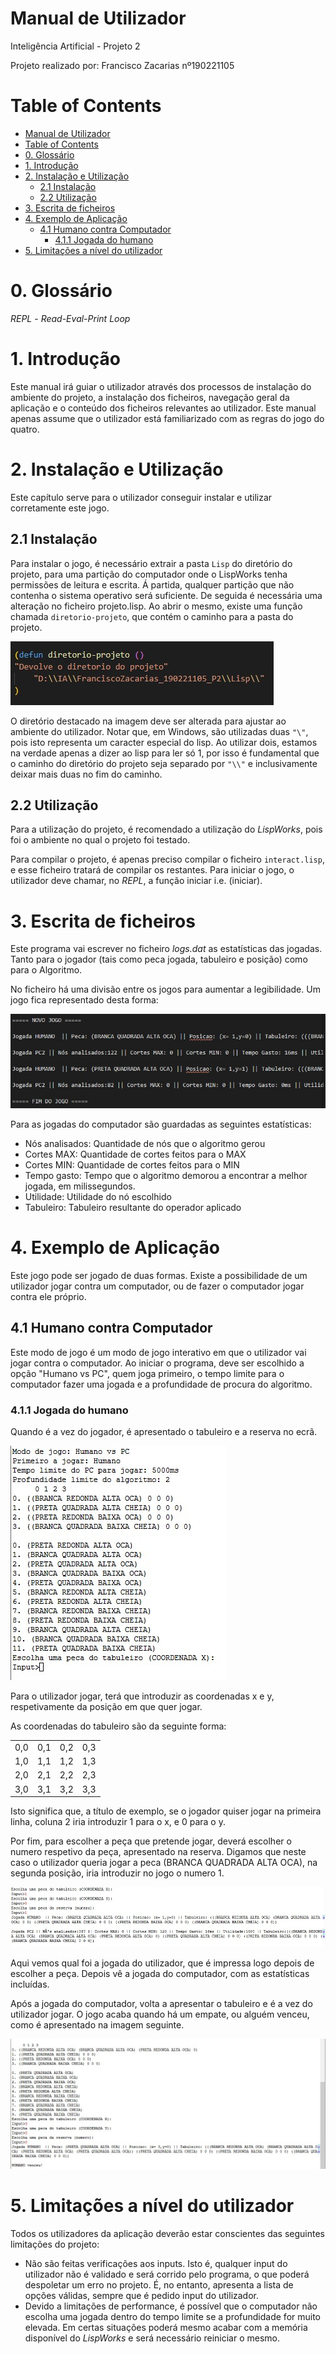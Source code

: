 # Manual de Utilizador

Inteligência Artificial - Projeto 2 

Projeto realizado por: Francisco Zacarias nº190221105

# Table of Contents
- [Manual de Utilizador](#manual-de-utilizador)
- [Table of Contents](#table-of-contents)
- [0. Glossário](#0-glossário)
- [1. Introdução](#1-introdução)
- [2. Instalação e Utilização](#2-instalação-e-utilização)
  - [2.1 Instalação](#21-instalação)
  - [2.2 Utilização](#22-utilização)
- [3. Escrita de ficheiros](#3-escrita-de-ficheiros)
- [4. Exemplo de Aplicação](#4-exemplo-de-aplicação)
  - [4.1 Humano contra Computador](#41-humano-contra-computador)
    - [4.1.1 Jogada do humano](#411-jogada-do-humano)
- [5. Limitações a nível do utilizador](#5-limitações-a-nível-do-utilizador)

# 0. Glossário

*REPL* - *Read-Eval-Print Loop*

# 1. Introdução

Este manual irá guiar o utilizador através dos processos de instalação do ambiente do projeto, a instalação dos ficheiros, navegação geral da aplicação e o conteúdo dos ficheiros relevantes ao utilizador. Este manual apenas assume que o utilizador está familiarizado com as regras do jogo do quatro.

# 2. Instalação e Utilização

Este capítulo serve para o utilizador conseguir instalar e utilizar corretamente este jogo.

## 2.1 Instalação

Para instalar o jogo, é necessário extrair a pasta ```Lisp``` do diretório do projeto, para uma partição do computador onde o LispWorks tenha permissões de leitura e escrita. Á partida, qualquer partição que não contenha o sistema operativo será suficiente.
De seguida é necessária uma alteração no ficheiro projeto.lisp. Ao abrir o mesmo, existe uma função chamada ```diretorio-projeto```, que contém o caminho para a pasta do projeto.

![](img/diretorio-projeto.jpg)

O diretório destacado na imagem deve ser alterada para ajustar ao ambiente do utilizador.
Notar que, em Windows, são utilizadas duas ```"\"```, pois isto representa um caracter especial do lisp. Ao utilizar dois, estamos na verdade apenas a dizer ao lisp para ler só 1, por isso é fundamental que o caminho do diretório do projeto seja separado por ```"\\"``` e inclusivamente deixar mais duas no fim do caminho. 

## 2.2 Utilização

Para a utilização do projeto, é recomendado a utilização do *LispWorks*, pois foi o ambiente no qual o projeto foi testado. 

Para compilar o projeto, é apenas preciso compilar o ficheiro ```interact.lisp```, e esse ficheiro tratará de compilar os restantes. Para iniciar o jogo, o utilizador deve chamar, no *REPL*, a função iniciar i.e. (iniciar).

# 3. Escrita de ficheiros

Este programa vai escrever no ficheiro *logs.dat* as estatísticas das jogadas. Tanto para o jogador (tais como peca jogada, tabuleiro e posição) como para o Algoritmo.

No ficheiro há uma divisão entre os jogos para aumentar a legibilidade. Um jogo fica representado desta forma:

![logs-jogo](img/logs-jogo.jpg)

Para as jogadas do computador são guardadas as seguintes estatísticas:

- Nós analisados: Quantidade de nós que o algoritmo gerou
- Cortes MAX: Quantidade de cortes feitos para o MAX
- Cortes MIN: Quantidade de cortes feitos para o MIN
- Tempo gasto: Tempo que o algoritmo demorou a encontrar a melhor jogada, em milissegundos.
- Utilidade: Utilidade do nó escolhido
- Tabuleiro: Tabuleiro resultante do operador aplicado

# 4. Exemplo de Aplicação

Este jogo pode ser jogado de duas formas. Existe a possibilidade de um utilizador jogar contra um computador, ou de fazer o computador jogar contra ele próprio.

## 4.1 Humano contra Computador

Este modo de jogo é um modo de jogo interativo em que o utilizador vai jogar contra o computador. Ao iniciar o programa, deve ser escolhido a opção "Humano vs PC", quem joga primeiro, o tempo limite para o computador fazer uma jogada e a profundidade de procura do algoritmo.

### 4.1.1 Jogada do humano 

Quando é a vez do jogador, é apresentado o tabuleiro e a reserva no ecrã.

![tabuleiro](img/tabuleiro-jogo.jpg)

Para o utilizador jogar, terá que introduzir as coordenadas x e y, respetivamente da posição em que quer jogar.

As coordenadas do tabuleiro são da seguinte forma:

|||||
|-|-|-|-|
|0,0|0,1|0,2|0,3|
|1,0|1,1|1,2|1,3|
|2,0|2,1|2,2|2,3|
|3,0|3,1|3,2|3,3|

Isto significa que, a título de exemplo, se o jogador quiser jogar na primeira linha, coluna 2 iria introduzir 1 para o x, e 0 para o y.

Por fim, para escolher a peça que pretende jogar, deverá escolher o numero respetivo da peça, apresentado na reserva. Digamos que neste caso o utilizador queria jogar a peca (BRANCA QUADRADA ALTA OCA), na segunda posição, iria introduzir no jogo o numero 1.

![jogada-user](img/jogada-user.jpg)

Aqui vemos qual foi a jogada do utilizador, que é impressa logo depois de escolher a peça. Depois vê a jogada do computador, com as estatísticas incluídas.  

Após a jogada do computador, volta a apresentar o tabuleiro e é a vez do utilizador jogar. O jogo acaba quando há um empate, ou alguém venceu, como é apresentado na imagem seguinte.

![venceu](img/venceu.jpg)

# 5. Limitações a nível do utilizador 

Todos os utilizadores da aplicação deverão estar conscientes das seguintes limitações do projeto:
- Não são feitas verificações aos inputs. Isto é, qualquer input do utilizador não é validado e será corrido pelo programa, o que poderá despoletar um erro no projeto. É, no entanto, apresenta a lista de opções válidas, sempre que é pedido input do utilizador.
- Devido a limitações de performance, é possível que o computador não escolha uma jogada dentro do tempo limite se a profundidade for muito elevada. Em certas situações poderá mesmo acabar com a memória disponível do *LispWorks* e será necessário reiniciar o mesmo.